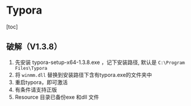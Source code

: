 # Typora 



[toc]

## 破解（V1.3.8）

1. 先安装 typora-setup-x64-1.3.8.exe ，记下安装路径, 默认是 `C:\Program Files\Typora`
2. 将 `winmm.dll` 替换到安装路径下含有typora.exe的文件夹中
3. 重启typora，即可激活
4. 有条件请支持正版
5. Resource 目录已备份exe 和dll 文件